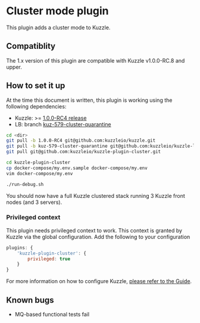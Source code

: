 
# Cluster mode plugin

This plugin adds a cluster mode to Kuzzle.

## Compatiblity

The 1.x version of this plugin are compatible with Kuzzle v1.0.0-RC.8 and upper.

## How to set it up

At the time this document is written, this plugin is working using the following dependencies:

* Kuzzle: >= [1.0.0-RC4 release](https://github.com/kuzzleio/kuzzle/tree/1.0.0-RC4)
* LB: branch [kuz-579-cluster-quarantine](https://github.com/kuzzleio/kuzzle-load-balancer/tree/kuz-579-cluster-quarantine)

```bash
cd <dir>
git pull -b 1.0.0-RC4 git@github.com:kuzzleio/kuzzle.git
git pull -b kuz-579-cluster-quarantine git@github.com:kuzzleio/kuzzle-load-balancer.git
git pull git@github.com:kuzzleio/kuzzle-plugin-cluster.git

cd kuzzle-plugin-cluster
cp docker-compose/my.env.sample docker-compose/my.env
vim docker-compose/my.env

./run-debug.sh
```

You should now have a full Kuzzle clustered stack running 3 Kuzzle front nodes (and 3 servers).

### Privileged context

This plugin needs privileged context to work. This context is granted by Kuzzle via the global configuration. Add the following to your configuration

```javascript
plugins: {
    'kuzzle-plugin-cluster': {
        privileged: true
    }
}
```

For more information on how to configure Kuzzle, [please refer to the Guide](http://docs.kuzzle.io/guide/#configuring-kuzzle).

## Known bugs

* MQ-based functional tests fail


